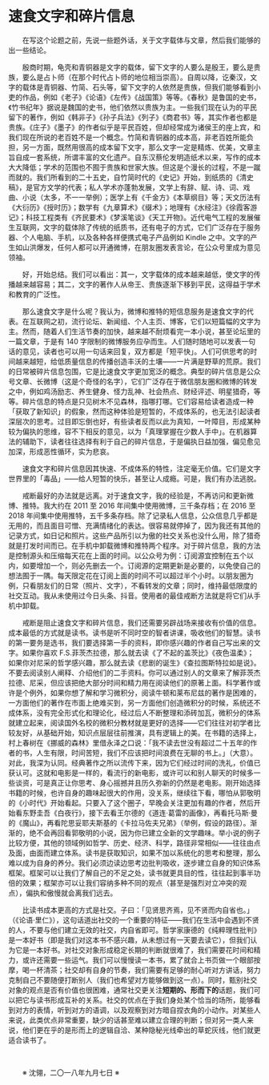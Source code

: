 # 速食文字和碎片信息

&emsp;&emsp;在写这个论题之前，先说一些题外话，关于文字载体与文章，然后我们能够的出一些结论。

&emsp;&emsp;殷商时期，龟壳和青铜器是文字的载体，留下文字的人要么是殷王，要么是贵族，要么是占卜师（在那个时代占卜师的地位相当崇高）。自周以降，讫秦汉，文字的载体是青铜器、竹简、石头等，留下文字的人依然是贵族，但我们能够看到小吏的作品，例如《老子》《论语》《左传》《战国策》等等。《春秋》是鲁国的史书，《竹书纪年》据说是魏国的史书，他们依然以贵族为主。一些我们现在认为的平民留下的著作，例如《韩非子》《孙子兵法》《列子》《商君书》等，其实作者也都是贵族。《庄子》《墨子》的作者似乎是平民百姓，但却经常成为诸侯王的座上宾，和我们现在所说的老百姓不是一个概念。竹简和青铜器的成本高，非老百姓所能负担，另一方面，既然用很高的成本留下文字，那么文字一定是精炼、优美，文章主旨自成一套系统，所谓丰富的文化遗产。自东汉蔡伦发明造纸术以来，写作的成本大大降低；学术的范围也不囿于贵族和世家大族。但这是个漫长的过程，不是一蹴而就的。我们所看到的二十五史，自竹简时代的《史记》开始，到纸质的《清史稿》，是官方文学的代表；私人学术亦蓬勃发展，文学上有辞、赋、诗、词、戏曲、小说（太多，不一一举例）；医学上有《千金方》《本草纲目》等；天文历法有《大衍历》《授时历》；数学有《九章算术》《缀术》；地理有《水经注》《徐霞客游记》；科技工程类有《齐民要术》《梦溪笔谈》《天工开物》。近代电气工程的发展催生互联网，文字的载体除了传统的纸质书，还有电子的方式，它们广泛存在于服务器、个人电脑、手机，以及各种各样便携式电子产品例如 Kindle 之中。文字的产生如山洪爆发，任何人都可以开通微博，在朋友圈发表言论，在公众号里成为意见领袖。

&emsp;&emsp;好，开始总结。我们可以看出：其一，文字载体的成本越来越低，使文字的传播越来越容易；其二，文字的著作人从帝王、贵族逐渐下移到平民，这得益于学术和教育的广泛性。

&emsp;&emsp;那么速食文字是什么呢？我认为，微博和推特的短信息服务是速食文字的代表。在互联网之初，流行论坛、新闻组、个人主页、博客，它们以短篇幅的文字为主。然而，随着人们生活节奏的加快，越来越不耐烦看完一本小说，甚至论坛里的一篇文章，于是有 140 字限制的微博服务应孕而生。人们随时随地可以发表一句话的意见，读者也可以用一句话来回复，双方都是「短平快」。人们可供思考的时间越来越短，给低质量信息的传播创造丰沃的土壤——一片满是野草的荒原。我们的日常被碎片信息包围，它是比速食文字更加宽泛的概念。典型的碎片信息是公众号文章、长微博（这是个奇怪的名字），它们广泛存在于微信朋友圈和微博的转发之中，例如鸡汤励志、养生健身、怪力乱神、社会热点、财经评述、明星猎奇，等等。碎片信息的特点是只见树木不见森林，指哪打哪。它们容易给读者造成一种「获取了新知识」的假象，然而这种体验是短暂的，不成体系的，也无法引起读者深层次的思考。过目即忘倒也好，有些读者反而以此为真知，一叶障目，形成某种较为偏执的思维，容不下相反的意见，以为「真理掌握在少数人手中」。在机器算法的辅助下，读者往往选择有利于自己的碎片信息，于是偏执日益加强，偏见愈见加深，形成恶性循环，实为悲哀。

&emsp;&emsp;速食文字和碎片信息因其快速、不成体系的特性，注定毫无价值。它们是文字世界里的「毒品」——给人短暂的快乐，甚至让人成瘾。可是，我们有办法逃脱。

&emsp;&emsp;戒断最好的办法就是远离。对于速食文字，我的经验是，不再访问和更新微博、推特。我大约在 2011 至 2016 年间集中使用微博，三千条存档；在 2016 至 2018 年间集中使用推特，五千多条存档。除了记录私人信息，公众信息几乎都是无用的，而且面目可憎、充满情绪化的表达。很容易就停掉了，因为我还有其他的记录方式，如日记和照片。这些产品所引以为傲的社交关系也没什么用，除了猎奇就是打发时间而已。在手机中卸载微博和推特两个程序。对于碎片信息，我的方法是控制源头和压缩每天花在上面的时间。以公众号为例：订阅源宜控制在五个以内，如要增加一个，则必先删去一个。订阅源的定期更新是必要的，以免使自己的想法囿于一隅。每天限定花在订阅上面的时间不可以超过半个小时。以朋友圈为例，只看朋友们的日常（照片、文字），不看转发的文章；同时，维持最低限度的社交互动。我从未使用过今日头条、抖音。使用者的最佳戒断方法就是将它们从手机中卸载。

&emsp;&emsp;戒断是阻止速食文字和碎片信息，我们还需要另辟战场来接收有价值的信息。成本最低的方式就是读书。读书是听不同时空的智者讲课，吸收他们的智慧。读书的第一要务是选书，我们要选择第一手的资料，即你感兴趣的作者自己写出来的文字。如果你喜欢 F.S.菲茨杰拉德，那么就去读《了不起的盖茨比》《夜色温柔》；如果你对尼采的哲学感兴趣，那么就去读《悲剧的诞生》《查拉图斯特拉如是说》。不要去阅读别人阐释、介绍他们的二手资料。你可以通过别人的文章来了解菲茨杰拉德、尼采，但应该把绝大部分时间和精力用在阅读他们的原著上面。科学著作或许是个例外，如果你想了解和学习微积分，阅读牛顿和莱布尼兹的著作是困难的，一方面他们的著作在市面上绝难买到，另一方面他们创造微积分的时候，系统还不成体系，没有完全形式化和理论化，经过后人不断整理和添砖加瓦，微积分的体系就建立起来，阅读国外名校的微积分教材就是更好的选择——它们往往对初学者比较友好，从基础开始，知识点层层往前推演，具有逻辑上的美。在书籍的选择上，村上春树在《挪威的森林》里借永泽之口说：「我不读去世没有超过二十五年的作者的书，人生有限，时间苦短，我们不应该把时间浪费在无聊的书上。」（大意）。对此，我深为认同。经典著作之所以流传下来，因为它们经过时间的洗礼，价值已获认可。这就和电影是一样的，看流行的新电影，或许可以和别人聊天的时候多一些谈资，可是真正让你思考、身心摇撼并且历久弥新的仍然是老电影。刚开始选择书籍的时候，也许自身的趣味起很大的作用，没关系，继续往下看，哪怕从郭敬明的《小时代》开始看起。只要入了这个圈子，早晚会关注更加有趣的作者，然后开始看东野圭吾《白夜行》，接下去看王尔德的《道连·葛雷的画像》，再看托马斯·曼的《魔山》，再看陀思妥耶夫斯基的《卡拉马佐夫兄弟》（举例，假设的路径）。渐渐的，绝不会再回看郭敬明的小说，因为你已建立全新的文学趣味。举小说的例子比较方便，其他的领域例如哲学、历史、经济、科学，路径非常相似——往往由点及面，由面而建立体系。读书是获取知识，如果不加以系统化的思考和整理，那么难以成为自身的养分。我们必须边读边思考边批判吸收，逐步建立自身的知识体系框架。框架可以让我们了解自己的不足之处，读书就更具目的性，往往起到事半功倍的效果；框架亦可以让我们容纳多种不同的观点（甚至是强烈对立冲突的观点），偏执和傲慢就会离我们远去。

&emsp;&emsp;比读书成本更高的方式是社交。子曰：「见贤思齐焉，见不贤而内自省也。」（《论语·里仁》），这句话道出社交的一个重要的特征——我们在生活中会遇到不贤的人，不要与他们建立无效的社交，内自省即可。哲学家康德的《纯粹理性批判》是一本好书（即是我们对这本书不感兴趣，从未想过有一天要去读它），但我们认为它是一本好书。对社交对象形成稳定长期的判断就很难了，我们需要花时间和精力，或许还需要一些运气。我们可以慢慢读一本书，累了就合上书页做一个眼部按摩，喝一杯清茶；社交却有自身的节奏，我们需要有足够的耐心听对方讲话，努力克制自己不要随便打断别人（我们也希望对方能够做到这一点）。同时，甄别社交对象的观点是否有价值也很困难，通常社交更关注**短期的、形而下的**话题，我们可以把它与读书形成互补的关系。社交的优点在于我们身处某个恰当的场所，能够看到对方的表情，听到对方的语调，以及观察到对方暗自捏衣角的小动作。对某些人来说，此类优点非常重要，缺少的话甚至难以建立合理的判断；但对另一类人来说，他们更在乎的是形而上的逻辑自洽、某种隐秘光线牵出的草蛇灰线，他们就更适合读书了。

&emsp;&emsp;

&emsp;&emsp;※ 沈翎，二〇一八年九月七日 ※